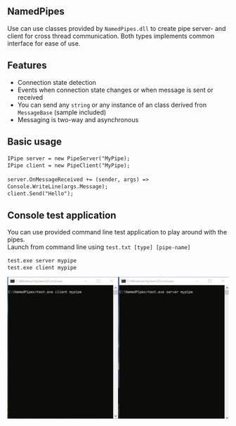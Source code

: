 
## NamedPipes

Use can use classes provided by `NamedPipes.dll` to create pipe server- and client for cross thread communication.
Both types implements common interface for ease of use.

## Features
- Connection state detection
- Events when connection state changes or when message is sent or received
- You can send any `string` or any instance of an class derived fron `MessageBase` (sample included)
- Messaging is two-way and asynchronous

## Basic usage
    IPipe server = new PipeServer("MyPipe);
    IPipe client = new PipeClient("MyPipe);

    server.OnMessageReceived += (sender, args) => Console.WriteLine(args.Message);
    client.Send("Hello");

## Console test application

You can use provided command line test application to play around with the pipes.<br>
Launch from command line using `test.txt [type] [pipe-name]`

    test.exe server mypipe
    test.exe client mypipe

![test command line application](/git_images/pipes.gif?raw=true)
